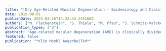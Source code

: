 ```yaml
---
title: "[Dry Age-Related Macular Degeneration - Epidemiology and Classification]"
date: 2019-09-01
publishDate: 2023-03-26T14:32:44.245160Z
authors: ["M. Fleckenstein", "S. Thiele", "M. Pfau", "S. Schmitz-Valckenberg", "F. G. Holz"]
publication_types: ["2"]
abstract: "Age-related macular degeneration (AMD) is clinically divided into early and late stages. The term \"dry\" AMD is widely used when there are no \"exudative\" changes in the ocular fundus. There are numerous studies on the epidemiology of AMD. Most studies differentiate between early and late forms of AMD, but without further differentiation of the \"dry\" late form. In addition, different studies may employ different classifications of AMD, which inevitably leads to deviations in epidemiological data on AMD. New classification systems take into account microstructural changes that can be detected by high resolution in vivo imaging of the retina. A new consensus classification of AMD-associated atrophy will allow future studies to be conducted according to uniform definitions. hren."
featured: false
publication: "*Klin Monbl Augenheilkd*"
---
```


